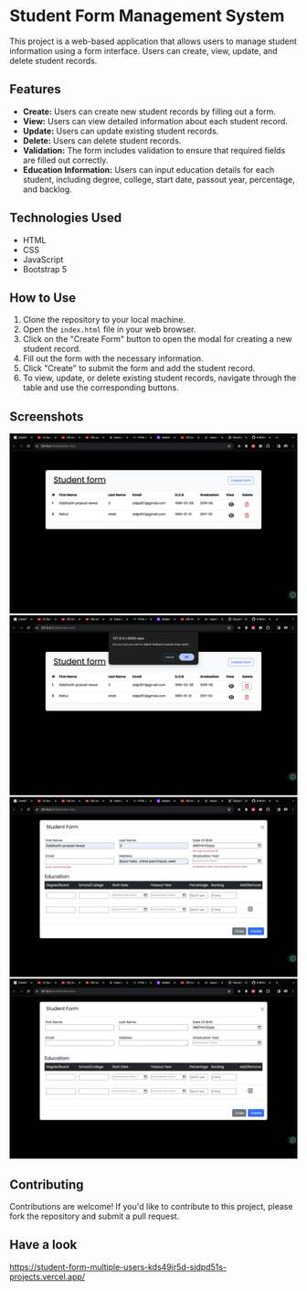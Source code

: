# Student Form Management System

This project is a web-based application that allows users to manage student information using a form interface. Users can create, view, update, and delete student records.

## Features

- **Create:** Users can create new student records by filling out a form.
- **View:** Users can view detailed information about each student record.
- **Update:** Users can update existing student records.
- **Delete:** Users can delete student records.
- **Validation:** The form includes validation to ensure that required fields are filled out correctly.
- **Education Information:** Users can input education details for each student, including degree, college, start date, passout year, percentage, and backlog.

## Technologies Used

- HTML
- CSS
- JavaScript
- Bootstrap 5

## How to Use

1. Clone the repository to your local machine.
2. Open the `index.html` file in your web browser.
3. Click on the "Create Form" button to open the modal for creating a new student record.
4. Fill out the form with the necessary information.
5. Click "Create" to submit the form and add the student record.
6. To view, update, or delete existing student records, navigate through the table and use the corresponding buttons.

## Screenshots
![alt text](./img/image.png)
![alt text](./img/image-1.png)
![alt text](./img/image-2.png)
![alt text](./img/image-3.png)

## Contributing

Contributions are welcome! If you'd like to contribute to this project, please fork the repository and submit a pull request.

## Have a look
 https://student-form-multiple-users-kds49ir5d-sidpd51s-projects.vercel.app/

